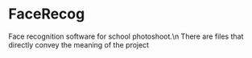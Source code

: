 # FaceRecog
Face recognition software for school photoshoot.\n
There are files that directly convey the meaning of the project
